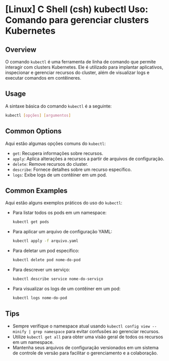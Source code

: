 # [Linux] C Shell (csh) kubectl Uso: Comando para gerenciar clusters Kubernetes

## Overview
O comando `kubectl` é uma ferramenta de linha de comando que permite interagir com clusters Kubernetes. Ele é utilizado para implantar aplicativos, inspecionar e gerenciar recursos do cluster, além de visualizar logs e executar comandos em contêineres.

## Usage
A sintaxe básica do comando `kubectl` é a seguinte:

```bash
kubectl [opções] [argumentos]
```

## Common Options
Aqui estão algumas opções comuns do `kubectl`:

- `get`: Recupera informações sobre recursos.
- `apply`: Aplica alterações a recursos a partir de arquivos de configuração.
- `delete`: Remove recursos do cluster.
- `describe`: Fornece detalhes sobre um recurso específico.
- `logs`: Exibe logs de um contêiner em um pod.

## Common Examples
Aqui estão alguns exemplos práticos do uso do `kubectl`:

- Para listar todos os pods em um namespace:
  ```bash
  kubectl get pods
  ```

- Para aplicar um arquivo de configuração YAML:
  ```bash
  kubectl apply -f arquivo.yaml
  ```

- Para deletar um pod específico:
  ```bash
  kubectl delete pod nome-do-pod
  ```

- Para descrever um serviço:
  ```bash
  kubectl describe service nome-do-serviço
  ```

- Para visualizar os logs de um contêiner em um pod:
  ```bash
  kubectl logs nome-do-pod
  ```

## Tips
- Sempre verifique o namespace atual usando `kubectl config view --minify | grep namespace` para evitar confusões ao gerenciar recursos.
- Utilize `kubectl get all` para obter uma visão geral de todos os recursos em um namespace.
- Mantenha seus arquivos de configuração versionados em um sistema de controle de versão para facilitar o gerenciamento e a colaboração.
